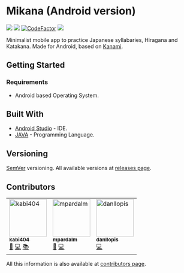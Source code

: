 # Mikana (Android version)

[![](https://img.shields.io/github/license/ArtichokeCore/Mikana-android.svg)](https://github.com/ArtichokeCore/Mikana-android/blob/master/LICENSE)
![](https://img.shields.io/badge/version-0.1-blue.svg)
[![CodeFactor](https://www.codefactor.io/repository/github/artichokecore/mikana-android/badge)](https://www.codefactor.io/repository/github/artichokecore/mikana-android)
![](https://img.shields.io/badge/PRs-welcome-green.svg)

Minimalist mobile app to practice Japanese syllabaries, Hiragana and Katakana. Made for Android, based on [Kanami](http://www.kabi404.me/Kanami/).

## Getting Started

### Requirements

* Android based Operating System.

## Built With

* [Android Studio](https://developer.android.com/studio/) - IDE.
* [JAVA](https://www.java.com/) - Programming Language.

## Versioning

[SemVer](http://semver.org/) versioning. All available versions at [releases page](https://github.com/ArtichokeCore/Mikana-android/releases). 

## Contributors

<table cellspacing="0" cellpadding="1">
    <tr>
        <td>
            <a href="https://github.com/kabi404"><img src="https://avatars3.githubusercontent.com/u/19194763?s=460&v=4"
                    width="100px;" height="100px;" alt="kabi404" /><br /><sub><b>kabi404</b></sub></a>
                <br/>
                <a href="#" title="Ideas">🤔</a>
                <a href="#" title="Code">💻</a>
                <a href="#" title="Documentation">📚</a>
        </td>
        <td>
            <a href="https://github.com/mpardalm"><img src="https://avatars1.githubusercontent.com/u/19186326?s=460&v=4"
                    width="100px;" height="100px;" alt="mpardalm" /><br /><sub><b>mpardalm</b></sub></a>
                <br/>
                <a href="#" title="Ideas">🤔</a>
                <a href="#" title="Code">💻</a>
        </td>
        <td>
            <a href="https://github.com/danllopis"><img src="https://avatars2.githubusercontent.com/u/18395870?s=460&v=4"
                    width="100px;" height="100px;" alt="danllopis" /><br /><sub><b>danllopis</b></sub></a>
                <br/>
                <a href="#" title="Code">💻</a>
        </td>
    </tr>
</table>

All this information is also available at [contributors page](https://github.com/ArtichokeCore/Mikana-android/contributors).

